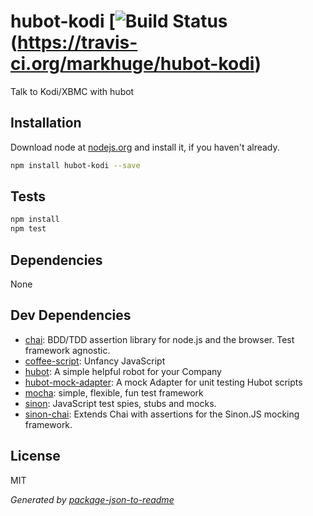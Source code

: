 # hubot-kodi [![Build Status](https://travis-ci.org/markhuge/hubot-kodi.png?branch=develop)(https://travis-ci.org/markhuge/hubot-kodi)

Talk to Kodi/XBMC with hubot

## Installation

Download node at [nodejs.org](http://nodejs.org) and install it, if you haven't already.

```sh
npm install hubot-kodi --save
```


## Tests

```sh
npm install
npm test
```

## Dependencies

None

## Dev Dependencies

- [chai](https://github.com/git+https:/): BDD/TDD assertion library for node.js and the browser. Test framework agnostic.
- [coffee-script](https://github.com/jashkenas/coffeescript): Unfancy JavaScript
- [hubot](https://github.com/git+https:/): A simple helpful robot for your Company
- [hubot-mock-adapter](https://github.com/blalor/hubot-mock-adapter): A mock Adapter for unit testing Hubot scripts
- [mocha](https://github.com/mochajs/mocha): simple, flexible, fun test framework
- [sinon](https://github.com/cjohansen/Sinon.JS): JavaScript test spies, stubs and mocks.
- [sinon-chai](https://github.com/git+https:/): Extends Chai with assertions for the Sinon.JS mocking framework.


## License

MIT

_Generated by [package-json-to-readme](https://github.com/zeke/package-json-to-readme)_
